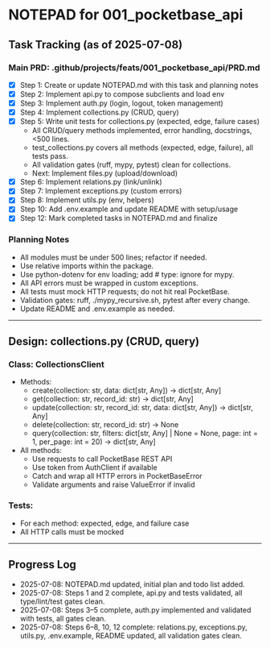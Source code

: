 # NOTEPAD for 001_pocketbase_api

## Task Tracking (as of 2025-07-08)

### Main PRD: .github/projects/feats/001_pocketbase_api/PRD.md

- [x] Step 1: Create or update NOTEPAD.md with this task and planning notes
- [x] Step 2: Implement api.py to compose subclients and load env
- [x] Step 3: Implement auth.py (login, logout, token management)
- [x] Step 4: Implement collections.py (CRUD, query)
- [x] Step 5: Write unit tests for collections.py (expected, edge, failure cases)
  - All CRUD/query methods implemented, error handling, docstrings, <500 lines.
  - test_collections.py covers all methods (expected, edge, failure), all tests pass.
  - All validation gates (ruff, mypy, pytest) clean for collections.
  - Next: Implement files.py (upload/download)
- [x] Step 6: Implement relations.py (link/unlink)
- [x] Step 7: Implement exceptions.py (custom errors)
- [x] Step 8: Implement utils.py (env, helpers)
- [x] Step 10: Add .env.example and update README with setup/usage
- [x] Step 12: Mark completed tasks in NOTEPAD.md and finalize

### Planning Notes
- All modules must be under 500 lines; refactor if needed.
- Use relative imports within the package.
- Use python-dotenv for env loading; add # type: ignore for mypy.
- All API errors must be wrapped in custom exceptions.
- All tests must mock HTTP requests; do not hit real PocketBase.
- Validation gates: ruff, ./mypy_recursive.sh, pytest after every change.
- Update README and .env.example as needed.

---

## Design: collections.py (CRUD, query)

### Class: CollectionsClient
- Methods:
  - create(collection: str, data: dict[str, Any]) -> dict[str, Any]
  - get(collection: str, record_id: str) -> dict[str, Any]
  - update(collection: str, record_id: str, data: dict[str, Any]) -> dict[str, Any]
  - delete(collection: str, record_id: str) -> None
  - query(collection: str, filters: dict[str, Any] | None = None, page: int = 1, per_page: int = 20) -> dict[str, Any]
- All methods:
  - Use requests to call PocketBase REST API
  - Use token from AuthClient if available
  - Catch and wrap all HTTP errors in PocketBaseError
  - Validate arguments and raise ValueError if invalid

### Tests:
- For each method: expected, edge, and failure case
- All HTTP calls must be mocked

---
## Progress Log
- 2025-07-08: NOTEPAD.md updated, initial plan and todo list added.
- 2025-07-08: Steps 1 and 2 complete, api.py and tests validated, all type/lint/test gates clean.
- 2025-07-08: Steps 3–5 complete, auth.py implemented and validated with tests, all gates clean.
- 2025-07-08: Steps 6–8, 10, 12 complete: relations.py, exceptions.py, utils.py, .env.example, README updated, all validation gates clean.